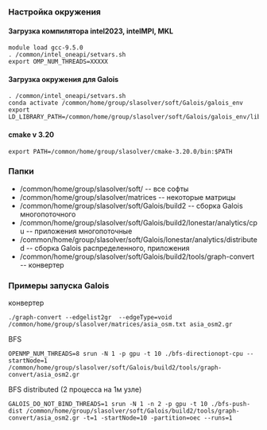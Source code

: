 ### Настройка окружения
#### Загрузка компилятора intel2023, intelMPI, MKL
``` 
module load gcc-9.5.0
. /common/intel_oneapi/setvars.sh
export OMP_NUM_THREADS=XXXXX
```
#### Загрузка окружения для Galois
``` 
. /common/intel_oneapi/setvars.sh
conda activate /common/home/group/slasolver/soft/Galois/galois_env
export LD_LIBRARY_PATH=/common/home/group/slasolver/soft/Galois/galois_env/lib:$LD_LIBRARY_PATH
```

#### cmake v 3.20
```
export PATH=/common/home/group/slasolver/cmake-3.20.0/bin:$PATH
```

### Папки
- /common/home/group/slasolver/soft/ -- все софты
- /common/home/group/slasolver/matrices -- некоторые матрицы
- /common/home/group/slasolver/soft/Galois/build2 -- сборка Galois многопоточного
- /common/home/group/slasolver/soft/Galois/build2/lonestar/analytics/cpu -- приложения многопоточные
- /common/home/group/slasolver/soft/Galois/lonestar/analytics/distributed -- сборка Galois распределенного, приложения
- /common/home/group/slasolver/soft/Galois/build2/tools/graph-convert -- конвертер

### Примеры запуска Galois
конвертер
```
./graph-convert --edgelist2gr  --edgeType=void /common/home/group/slasolver/matrices/asia_osm.txt asia_osm2.gr
```
BFS
```
OPENMP_NUM_THREADS=8 srun -N 1 -p gpu -t 10 ./bfs-directionopt-cpu --startNode=1 /common/home/group/slasolver/soft/Galois/build2/tools/graph-convert/asia_osm2.gr
```
BFS distributed (2 процесса на 1м узле)
```
GALOIS_DO_NOT_BIND_THREADS=1 srun -N 1 -n 2 -p gpu -t 10 ./bfs-push-dist /common/home/group/slasolver/soft/Galois/build2/tools/graph-convert/asia_osm2.gr -t=1 -startNode=10 -partition=oec --runs=1
```
